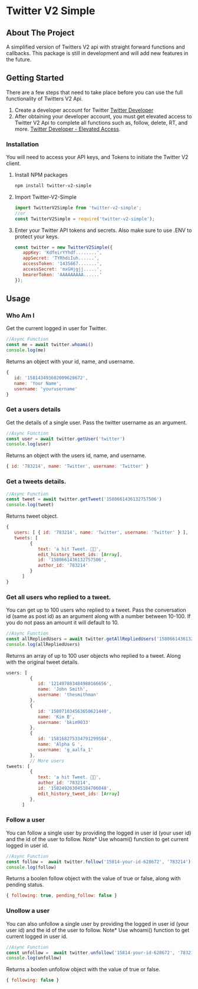 # Twitter V2 Simple

<a name="readme-top"></a>

<!-- ABOUT THE PROJECT -->
## About The Project
A simplified version of Twitters V2 api with straight forward functions and callbacks. This package is still in development and will add new features in the future.


<!-- GETTING STARTED -->
## Getting Started
There are a few steps that need to take place before you can use the full functionality of Twitters V2 Api.

1. Create a developer account for Twitter [Twitter Developer](https://developer.twitter.com/en/apply-for-access)
2. After obtaining your developer account, you must get elevated access to Twitter V2 Api to complete all functions such as, follow, delete, RT, and more. [Twitter Developer - Elevated Access](https://developer.twitter.com/en/portal/products/elevated). 

### Installation

You will need to access your API keys, and Tokens to initiate the Twitter V2 client.

1. Install NPM packages
   ```sh
   npm install twitter-v2-simple
   ```
2. Import Twitter-V2-Simple
    ```js
    import TwitterV2Simple from 'twitter-v2-simple';
    //or
    const TwitterV2Simple = require('twitter-v2-simple');
    ```
4. Enter your Twitter API tokens and secrets. Also make sure to use .ENV to protect your keys.
   ```js
   const twitter = new TwitterV2Simple({
      appKey: 'KdfeirYYhdf........',
      appSecret: 'TYRhdiIuh......',
      accessToken: '1435667.......',
      accessSecret: 'mxGHjgjj.....',
      bearerToken: 'AAAAAAAAA......'
   });
   ```

<!-- USAGE EXAMPLES -->
## Usage

### Who Am I
Get the current logged in user for Twitter. 
```js
//Async Function
const me = await twitter.whoami()
console.log(me)
```

Returns an object with your id, name, and username.
```js
{
   id: '158143493602009628672',
   name: 'Your Name',
   username: 'yourusername'
}
```

### Get a users details
Get the details of a single user. Pass the twitter username as an argument.
```js
//Async Function
const user = await twitter.getUser('twitter')
console.log(user)
```
Returns an object with the users id, name, and username.
```js
{ id: '783214', name: 'Twitter', username: 'Twitter' }
```

### Get a tweets details.
```js
//Async Function
const tweet = await twitter.getTweet('1580661436132757506')
console.log(tweet)
```
Returns tweet object.
```js
{
   users: [ { id: '783214', name: 'Twitter', username: 'Twitter' } ],
   tweets: [
         {
            text: 'a hit Tweet. 🤝🏽',
            edit_history_tweet_ids: [Array],
            id: '1580661436132757506',
            author_id: '783214'
         }
      ]
}
```

### Get all users who replied to a tweet.
You can get up to 100 users who replied to a tweet. Pass the conversation id (same as post id) as an argument along with a number between 10-100. If you do not pass an amount it will default to 10.
```js
//Async Function
const allRepliedUsers = await twitter.getAllRepliedUsers('1580661436132757506', 10)
console.log(allRepliedUsers)  
```
Returns an array of up to 100 user objects who replied to a tweet. Along with the original tweet details.
```js
users: [
         {
            id: '121497883484980166656',
            name: 'John Smith',
            username: 'thesmithman'
         },
         {
            id: '158071034563650621440',
            name: 'Kim B',
            username: 'bkim9033'
         },
         {
            id: '158168275334791299584',
            name: 'Alpha G ',
            username: 'g_aalfa_1'
         },
         // More users
tweets: [
         {
            text: 'a hit Tweet. 🤝🏽',
            author_id: '783214',
            id: '158249263045184706048',
            edit_history_tweet_ids: [Array]
         },
      ]
```

### Follow a user
You can follow a single user by providing the logged in user id (your user id) and the id of the user to follow. Note* Use whoami() function to get current logged in user id.

```js
//Async Function
const follow =  await twitter.follow('15814-your-id-628672', '783214')
console.log(follow)
```
Returns a boolen follow object with the value of true or false, along with pending status. 
```js
{ following: true, pending_follow: false }
```

### Unollow a user
You can also unfollow a single user by providing the logged in user id (your user id) and the id of the user to follow. Note* Use whoami() function to get current logged in user id.

```js
//Async Function
const unfollow =  await twitter.unfollow('15814-your-id-628672', '783214')
console.log(unfollow)
```
Returns a boolen unfollow object with the value of true or false. 
```js
{ following: false }
```